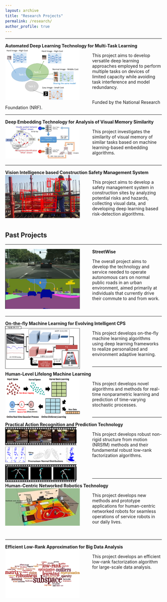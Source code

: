 ```yaml
---
layout: archive
title: "Research Projects"
permalink: /research/
author_profile: true
---
```


-----
**Automated Deep Learning Technology for Multi-Task Learning** 
<img src='/images/ADM.png' width="240" align="left" style="margin-right:40px">      
   
   This project aims to develop versatile deep learning approaches 
   employed to perform multiple tasks on devices of limited capacity 
   while avoiding task interference and model redundancy.<br/><br/>
   
   Funded by the National Research Foundation (NRF).

-----
**Deep Embedding Technology for Analysis of Visual Memory Similarity** 
<img src='/images/etri.PNG' width="240" align="left" style="margin-right:40px">      
   
   This project investigates the similarity of visual memory of similar tasks 
   based on machine learning-based embedding algorithms.<br/><br/>

-----
**Vision Intelligence based Construction Safety Management System** 
<img src='/images/brl.PNG' width="240" align="left" style="margin-right:40px">      
   
   This project aims to develop a safety management system 
   in construction sites by analyzing potential risks and hazards, collecting visual data, 
   and developing deep learning based risk-detection algorithms.<br/><br/>

   
## Past Projects
   
-----
**StreetWise**
<img src='/images/streetwise3.png' width="240" align="left" style="margin-right:40px">    
   
   The overall project aims to develop the technology and service needed to operate
   autonomous cars on normal public roads in an urban environment, aimed primarily
   at individuals that currently drive their commute to and from work.<br/><br/><br/>
  
-----
**On-the-fly Machine Learning for Evolving Intelligent CPS**
<img src='/images/otfml.png' width="240" align="left" style="margin-right:40px">       
   
   This project develops on-the-fly machine learning algorithms using deep learning
   frameworks to realize personalized and environment adaptive learning.<br/><br/> 
  
-----  
**Human-Level Lifelong Machine Learning** 
<img src='/images/ml2.png' width="240" align="left" style="margin-right:40px">      
   
   This project develops novel algorithms and methods for real-time nonparametric
   learning and prediction of time-varying stochastic processes.<br/><br/>
   
-----   
**Practical Action Recognition and Prediction Technology** 
<img src='/images/nrsfm.png' width="230" align="left" style="margin-right:50px">        
   
   This project develops robust non-rigid structure from motion (NRSfM) methods and
   their fundamental robust low-rank factorization algorithms.<br/><br/><br/><br/>
   
-----   
**Human-Centric Networked Robotics Technology** 
<img src='/images/human_centric.jpeg' width="240" height="120" align="left" style="margin-right:40px">     
   
   This project develops new methods and prototype applications for human-centric
   networked robots for seamless operations of service robots in our daily lives.<br/><br/><br/>
    
-----   
**Efficient Low-Rank Approximation for Big Data Analysis** 
<img src='/images/bigdata.png' width="240" align="left" style="margin-right:40px">        
   
   This project develops an efficient low-rank factorization algorithm for large-scale
   data analysis.
  


